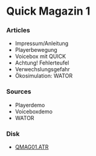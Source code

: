 # Quick Magazin 1  
  
### Articles  
  
- Impressum/Anleitung  
- Playerbewegung  
- Voicebox mit QUICK  
- Achtung! Fehlerteufel  
- Verwechslungsgefahr  
- Ökosimulation: WATOR  
  
### Sources  
  
- Playerdemo  
- Voiceboxdemo  
- WATOR  
  
### Disk  
- [QMAG01.ATR](attachments/QMAG01.ATR)  
  
  
  
